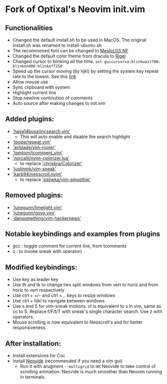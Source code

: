 # Fork of Optixal's Neovim init.vim
## Functionalities
* Changed the default install.sh to be used in MacOS. The original install.sh was renamed to install-ubuntu.sh  
* The recommened font can be changed to [MesloLGS NF](https://github.com/romkatv/dotfiles-public/blob/master/.local/share/fonts/NerdFonts/MesloLGS%20NF%20Regular.ttf)  
* Changed the default color theme from dracula to [Rigel](https://github.com/Rigellute/rigel)  
* Changed cursor to blinking all the time. `set guicursor=a:blinkwait700-blinkon400-blinkoff250`
* Speed up the cursor moving (by hjkl) by setting the system key repeat rate to the lowest. See this [link](https://gist.github.com/hofmannsven/ff21749b0e6afc50da458bebbd9989c5)
* Allow mouse use
* Sync clipboard with system
* Highlight current line
* Stop newline continution of comments
* Auto source after making changes to init.vim

## Added plugins:  
* ['haya14busa/incsearch.vim'](https://github.com/haya14busa/incsearch.vim) 
  * This will auto enable and disable the search highlight
* ['tpope/repeat.vim'](https://github.com/tpope/vim-repeat) 
* ['airblade/vim-rooter'](https://github.com/airblade/vim-rooter)
* ['tomtom/tcomment_vim'](https://github.com/tomtom/tcomment_vim)
* ['norcalli/nvim-colorizer.lua'](https://github.com/norcalli/nvim-colorizer.lua)
  * to replace ['chrisbra/Colorizer'](https://github.com/chrisbra/Colorizer)
* ['justinmk/vim-sneak'](https://github.com/justinmk/vim-sneak)
* ['karb94/neoscroll.nvim'](https://github.com/karb94/neoscroll.nvim)
  * to replace ['psliwka/vim-smoothie'](https://github.com/psliwka/vim-smoothie)


## Removed plugins:
* ['junegunn/limelight.vim'](https://github.com/junegunn/limelight.vim)
* ['junegunn/goyo.vim'](https://github.com/junegunn/goyo.vim)
* ['dansomething/vim-hackernews'](https://github.com/dansomething/vim-hackernews)

## Notable keybindings and examples from plugins
* gcc : toggle comment for corrent line, from tcomments
* z : to invoke sneak with operator)

## Modified keybindings:
* Use <space> key as leader key
* Use <leader>th and <leader>tk to change two split windows from vert to horiz and from horiz to vert respectively
* Use ctrl + +/- and ctrl + ,. keys to resize windows 
* Use ctrl + hjkl to navigate between windows
* Use s and S for vim-sneak motions. cl is equivalent to s in vim, same as cc to S. Replace f/F/t/T with sneak's single character search. Use z with operators.
* Mouse scrolling is now equivalent to  Neoscroll's <C-u> and <C-d> for better responsiveness.

## After installation:
* Install extensions for Coc
* Install [Neovide](https://github.com/neovide/neovide) (recommended if you need a vim gui)
  * Run it with arugment `--multigrid` to let Neovide to take control of scrolling animation. Neovide is much smoother than Neovim running in terminals.
